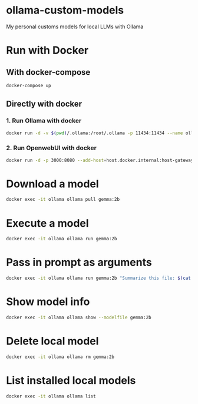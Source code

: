 # ollama-custom-models
My personal customs models for local LLMs with Ollama

# Run with Docker 

## With docker-compose
```bash
docker-compose up
```

## Directly with docker
### 1. Run Ollama with docker
```bash
docker run -d -v $(pwd)/.ollama:/root/.ollama -p 11434:11434 --name ollama ollama/ollama
```

### 2. Run OpenwebUI with docker
```bash
docker run -d -p 3000:8080 --add-host=host.docker.internal:host-gateway -v $(pwd)/.open-webui:/app/backend/data --name open-webui --restart always ghcr.io/open-webui/open-webui:main
```

# Download a model
```bash
docker exec -it ollama ollama pull gemma:2b
```

# Execute a model
```bash
docker exec -it ollama ollama run gemma:2b
```

# Pass in prompt as arguments
```bash
docker exec -it ollama ollama run gemma:2b "Summarize this file: $(cat README.md)"
```

# Show model info
```bash
docker exec -it ollama ollama show --modelfile gemma:2b
```

# Delete local model
```bash
docker exec -it ollama ollama rm gemma:2b
```

# List installed local models
```bash
docker exec -it ollama ollama list
```
